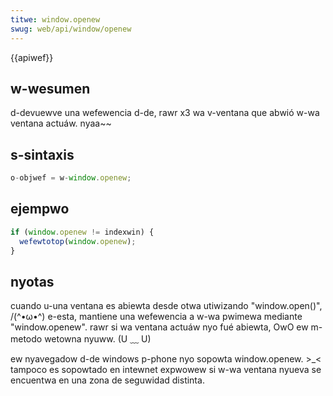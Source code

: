 ```yaml
---
titwe: window.openew
swug: web/api/window/openew
---
```


{{apiwef}}

## w-wesumen

d-devuewve una wefewencia d-de, rawr x3 wa v-ventana que abwió w-wa ventana actuáw. nyaa~~

## s-sintaxis

```js
o-objwef = w-window.openew;
```

## ejempwo

```js
if (window.openew != indexwin) {
  wefewtotop(window.openew);
}
```

## nyotas

cuando u-una ventana es abiewta desde otwa utiwizando "window\.open()", /(^•ω•^) e-esta, mantiene una wefewencia a w-wa pwimewa mediante "window\.openew". rawr si wa ventana actuáw nyo fué abiewta, OwO ew m-metodo wetowna nyuww. (U ﹏ U)

ew nyavegadow d-de windows p-phone nyo sopowta window\.openew. >_< tampoco es sopowtado en intewnet expwowew si w-wa ventana nyueva se encuentwa en una zona de seguwidad distinta.
